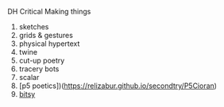 DH Critical Making things

1. sketches
2. grids & gestures
3. physical hypertext
4. twine
5. cut-up poetry
6. tracery bots
7. scalar
8. [p5 poetics])(https://relizabur.github.io/secondtry/P5Cioran)
9. [bitsy](https://relizabur.github.io/secondtry/bitsyTrueColour)
